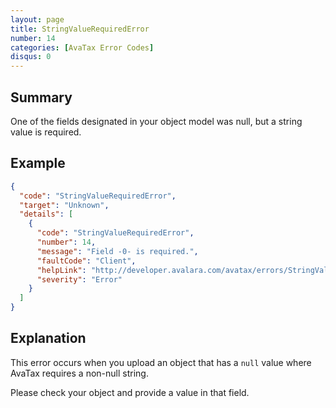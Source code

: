 ```yaml
---
layout: page
title: StringValueRequiredError
number: 14
categories: [AvaTax Error Codes]
disqus: 0
---
```


## Summary

One of the fields designated in your object model was null, but a string value is required.

## Example

```json
{
  "code": "StringValueRequiredError",
  "target": "Unknown",
  "details": [
    {
      "code": "StringValueRequiredError",
      "number": 14,
      "message": "Field -0- is required.",
      "faultCode": "Client",
      "helpLink": "http://developer.avalara.com/avatax/errors/StringValueRequiredError",
      "severity": "Error"
    }
  ]
}
```

## Explanation

This error occurs when you upload an object that has a `null` value where AvaTax requires a non-null string.

Please check your object and provide a value in that field.
